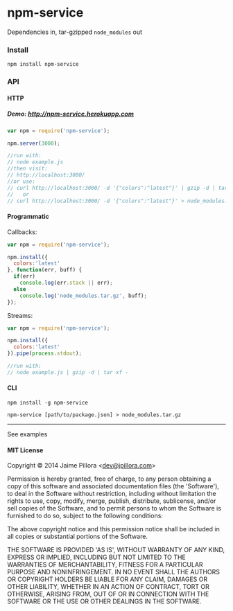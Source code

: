npm-service
=============

Dependencies in, tar-gzipped `node_modules` out

### Install
```
npm install npm-service
```

### API

#### HTTP

##### Demo: http://npm-service.herokuapp.com

``` js
var npm = require('npm-service');

npm.server(3000);

//run with:
// node example.js
//then visit:
// http://localhost:3000/
//or use:
// curl http://localhost:3000/ -d '{"colors":"latest"}' | gzip -d | tar xf -
//   or
// curl http://localhost:3000/ -d '{"colors":"latest"}' > node_modules.tar.gz
```

#### Programmatic

Callbacks:

``` js
var npm = require('npm-service');

npm.install({
  colors:'latest'
}, function(err, buff) {
  if(err)
    console.log(err.stack || err);
  else
    console.log('node_modules.tar.gz', buff);
});
```

Streams:

``` js
var npm = require('npm-service');

npm.install({
  colors:'latest'
}).pipe(process.stdout);

//run with:
// node example.js | gzip -d | tar xf -
```

#### CLI

```
npm install -g npm-service
```

```
npm-service [path/to/package.json] > node_modules.tar.gz
```

---

See examples

#### MIT License

Copyright &copy; 2014 Jaime Pillora &lt;dev@jpillora.com&gt;

Permission is hereby granted, free of charge, to any person obtaining
a copy of this software and associated documentation files (the
'Software'), to deal in the Software without restriction, including
without limitation the rights to use, copy, modify, merge, publish,
distribute, sublicense, and/or sell copies of the Software, and to
permit persons to whom the Software is furnished to do so, subject to
the following conditions:

The above copyright notice and this permission notice shall be
included in all copies or substantial portions of the Software.

THE SOFTWARE IS PROVIDED 'AS IS', WITHOUT WARRANTY OF ANY KIND,
EXPRESS OR IMPLIED, INCLUDING BUT NOT LIMITED TO THE WARRANTIES OF
MERCHANTABILITY, FITNESS FOR A PARTICULAR PURPOSE AND NONINFRINGEMENT.
IN NO EVENT SHALL THE AUTHORS OR COPYRIGHT HOLDERS BE LIABLE FOR ANY
CLAIM, DAMAGES OR OTHER LIABILITY, WHETHER IN AN ACTION OF CONTRACT,
TORT OR OTHERWISE, ARISING FROM, OUT OF OR IN CONNECTION WITH THE
SOFTWARE OR THE USE OR OTHER DEALINGS IN THE SOFTWARE.
